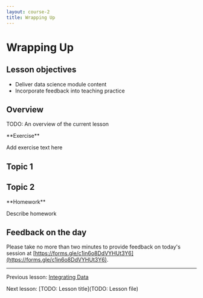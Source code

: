 ```yaml
---
layout: course-2
title: Wrapping Up
---
```


# Wrapping Up

## Lesson objectives

+ Deliver data science module content
+ Incorporate feedback into teaching practice

## Overview

TODO: An overview of the current lesson

<div class="exercise" markdown="1">
**Exercise**

Add exercise text here
</div>

## Topic 1

## Topic 2

<div class="exercise" markdown="1">
**Homework**

Describe homework
</div>

## Feedback on the day

Please take no more than two minutes to provide feedback on today's session at 
[https://forms.gle/c1in6o8DdVYHUt3Y6](https://forms.gle/c1in6o8DdVYHUt3Y6).

***

Previous lesson: [Integrating Data](5-2-integrating-data.md)

Next lesson: [TODO: Lesson title](TODO: Lesson file)
